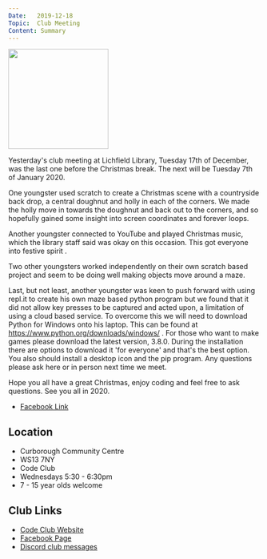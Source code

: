 ```yaml
---
Date:   2019-12-18
Topic:  Club Meeting
Content: Summary
---
```

[<img width="200px" height="200" src="https://external.fbhx6-1.fna.fbcdn.net/emg1/v/t13/17832389882323649001?url=https%3A%2F%2Fwww.python.org%2Fstatic%2Fopengraph-icon-200x200.png&fb_obo=1&utld=python.org&stp=c0.5000x0.5000f_dst-emg0_p200x200_q75&ccb=13-1&oh=06_AbF59fQPHMxZORc8-oN5cvE9azj31Ls_a194iyRJGaZXmA&oe=65285668&_nc_sid=e609ca"/>](https://external.fbhx6-1.fna.fbcdn.net/emg1/v/t13/17832389882323649001?url=https%3A%2F%2Fwww.python.org%2Fstatic%2Fopengraph-icon-200x200.png&fb_obo=1&utld=python.org&stp=c0.5000x0.5000f_dst-emg0_p200x200_q75&ccb=13-1&oh=06_AbF59fQPHMxZORc8-oN5cvE9azj31Ls_a194iyRJGaZXmA&oe=65285668&_nc_sid=e609ca)

Yesterday's club meeting at Lichfield Library, Tuesday 17th of December, was the last one before the Christmas break. The next will be Tuesday 7th of January 2020.

One youngster used scratch to create a Christmas scene with a countryside back drop, a central doughnut and holly in each of the corners. We made the holly move in towards the doughnut and back out to the corners, and so hopefully gained some insight into screen coordinates and forever loops.

Another youngster connected to YouTube and played Christmas music, which the library staff said was okay on this occasion. This got everyone into festive spirit .

Two other youngsters worked independently on their own scratch based project and seem to be doing well making objects move around a maze.

Last, but not least, another youngster was keen to push forward with using repl.it to create his own maze based python program but we found that it did not allow key presses to be captured and acted upon, a limitation of using a cloud based service. To overcome this we will need to download Python for Windows onto his laptop. This can be found at https://www.python.org/downloads/windows/ .
For those who want to make games please download the latest version, 3.8.0. During the installation there are options to download it 'for everyone' and that's the best option. You also should install a desktop icon and the pip program. Any questions please ask here or in person next time we meet.

Hope you all have a great Christmas, enjoy coding and feel free to ask questions. See you all in 2020.

* [Facebook Link](https://www.facebook.com/1481985248595237/posts/2445603555566730/)

## Location

* Curborough Community Centre
* WS13 7NY
* Code Club
* Wednesdays 5:30 - 6:30pm
* 7 - 15 year olds welcome

## Club Links

* [Code Club Website](https://lichfield-code-club.github.io/)
* [Facebook Page](https://www.facebook.com/LichfieldCoders)
* [Discord club messages](https://discord.gg/szz6xGK)
